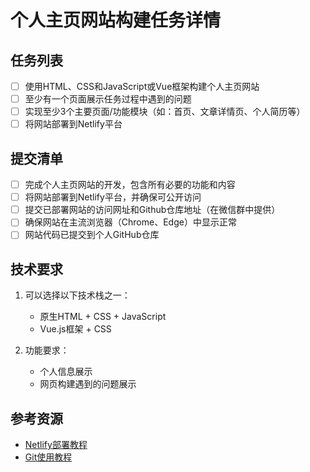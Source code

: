 # 个人主页网站构建任务详情

## 任务列表

- [ ] 使用HTML、CSS和JavaScript或Vue框架构建个人主页网站
- [ ] 至少有一个页面展示任务过程中遇到的问题
- [ ] 实现至少3个主要页面/功能模块（如：首页、文章详情页、个人简历等）
- [ ] 将网站部署到Netlify平台

## 提交清单

- [ ] 完成个人主页网站的开发，包含所有必要的功能和内容
- [ ] 将网站部署到Netlify平台，并确保可公开访问
- [ ] 提交已部署网站的访问网址和Github仓库地址（在微信群中提供）
- [ ] 确保网站在主流浏览器（Chrome、Edge）中显示正常
- [ ] 网站代码已提交到个人GitHub仓库

## 技术要求

1. 可以选择以下技术栈之一：
   - 原生HTML + CSS + JavaScript
   - Vue.js框架 + CSS

2. 功能要求：
   - 个人信息展示
   - 网页构建遇到的问题展示


## 参考资源

- [Netlify部署教程](../blogs/静态网页部署Netlify教程.md)
- [Git使用教程](../blogs/Git和Source软件使用指南.md)
